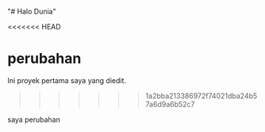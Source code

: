 "# Halo Dunia" 

<<<<<<< HEAD


perubahan
=======
Ini proyek pertama saya yang diedit.
>>>>>>> 1a2bba213386972f74021dba24b57a6d9a6b52c7


saya perubahan